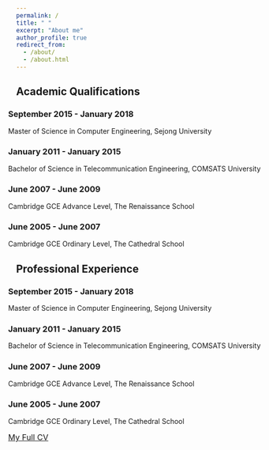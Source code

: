 ```yaml
---
permalink: /
title: " "
excerpt: "About me"
author_profile: true
redirect_from: 
  - /about/
  - /about.html
---
```

<!-- <h2>About me</h2> -->
<!-- <p style="font-size: 14px; text-align: justify; line-height: 1.5; margin-bottom: 20px;">
  I'm a research assistant at <a href="http://haptics.khu.ac.kr/">Haptics and Virtual Reality Lab</a> and a MS-PHD combined candidate at <a href="https://www.khu.ac.kr/eng/main/index.do">Kyung Hee University</a> in South Korea. I'm advised by <a href="http://haptics.khu.ac.kr/jeon/">Professor Seokhee Jeon</a> and work on data-driven modeling and rendering of haptic properties to generate realistic haptic feedback in VR environments.
</p>

<p style="font-size: 14px; text-align: justify; line-height: 1.5; margin-bottom: 20px;">
  My research primarily focuses on modeling and rendering of haptic textures using both online and offline approaches. I specialize in handling complex time series data and applying signal processing techniques. I have also utilized these skills in the context of teleoperation systems, where real-time and accurate rendering of haptic textures is crucial for remote operators.
</p>

<p style="font-size: 14px; text-align: justify; line-height: 1.5; margin-bottom: 20px;">
  Additionally, I explore the development of novel encountered type haptic devices such as haptic drones and wearable haptic devices in VR and AR applications.
</p> -->

<!-- changed by myrah 7/9 -->

<!-- <p style="font-size: 14px; text-align: justify; line-height: 1.5; margin-bottom: 15px; padding-left: 40px; padding-right: 40px;">
  I'm a research assistant at <a href="http://haptics.khu.ac.kr/">Haptics and Virtual Reality Lab</a> and a MS-PHD combined student at <a href="https://www.khu.ac.kr/eng/main/index.do">Kyung Hee University</a> in South Korea. I'm advised by <a href="http://haptics.khu.ac.kr/jeon/">Professor Seokhee Jeon</a> and work on data-driven modeling and rendering of haptic properties to generate realistic haptic feedback in VR environments.
</p>

<p style="font-size: 14px; text-align: justify; line-height: 1.5; margin-bottom: 15px; padding-left: 40px; padding-right: 40px;">
  My research primarily focuses on modeling and rendering of haptic textures using both online and offline approaches. I specialize in handling complex time series data and applying signal processing techniques. I have also utilized these skills in the context of teleoperation systems, where real-time and accurate rendering of haptic textures is crucial for remote operators.
</p>

<p style="font-size: 14px; text-align: justify; line-height: 1.5; margin-bottom: 15px; padding-left: 40px; padding-right: 40px;">
  Additionally, I explore the development of novel encountered type haptic devices such as haptic drones and wearable haptic devices in VR and AR applications.
</p> -->

<!-- changed by myrah 7/9 -->






<!-- **<u>News</u>** -->
<h2>Academic Qualifications</h2>
<!-- <ul style="margin-bottom: 20px; text-align: justify; font-size: 14px; "> -->
<!-- <ul style="margin-bottom: 20px;  font-size: 14px; "> -->
<ul style="list-style-type: none; ">

<style>
  .left-indent {
    text-indent: -40px; /* Adjust this value to move the text towards the left */
  }
</style>

<h3 class="left-indent">September 2015 - January 2018</h3>

  <li style="line-height: 1.2; text-indent: -40px; "> Master of Science in Computer Engineering, Sejong University </li>

<h3 class="left-indent">January 2011 - January 2015</h3>

  <li style="line-height: 1.2;text-indent: -40px;"> Bachelor of Science in Telecommunication Engineering, COMSATS University </li>

<h3 class="left-indent">June 2007 - June 2009</h3>

  <li style="line-height: 1.2;text-indent: -40px;"> Cambridge GCE Advance Level, The Renaissance School </li>

<h3 class="left-indent">June 2005 - June 2007</h3>

  <li style="line-height: 1.2;text-indent: -40px;"> Cambridge GCE Ordinary Level, The Cathedral School </li>
<!-- changed by myrah 8/10 -->

  <!-- <li style="line-height: 1.5;"> Join us at <a href="https://2023.ubiquitousrobots.org/">UR-2023</a> conference,  <a href="https://www.meethawaii.com/convention-center/">Hwaaii Convention Center </a>  for our paper presnetaion on "Drone Haptics for 3DOF Force Feedback" on 26th June 2023.</li> -->
  <!-- <li style="line-height: 1.5;">Two papers got accepted in Korea Computer Congress <a href="https://www.kiise.or.kr/conference/kcc/2023/">[KCC-2023] </a> Confernce at Jeju Island, South Korea.</li> -->
  <!-- <li style="line-height: 1.5;">I will be presenting our paper on Model Mediated Teleoperation for online Texture modeling and rendering at <a href="https://www.icra2023.org/">ICRA-2023</a> on 1st June, 2023 at Excel London.</li> -->
  <!-- <li style="line-height: 1.5;">One paper got accepted at <a href="https://2023.ubiquitousrobots.org/">UR-2023</a> conference on "Drone Haptics for 3DOF Force Feedback" (April 2023).</li>
  <li style="line-height: 1.5;">One paper got accepted at <a href="https://www.icra2023.org/">ICRA-2023</a> conference titled "Model Mediated Teleoperation for Texture rendering" (Feb 2023).</li> -->
  <!-- <li style="line-height: 1.5;">One paper got accepted at <a href="https://hcikorea.org/">HCI Korea-2023</a> conference on "Haptic Texture Classification using Transformers" (Jan 2023).</li> -->

<!-- changed by myrah 8/10 -->

</ul>



<h2>Professional Experience</h2> 


<ul style="list-style-type: none; ">

<style>
  .left-indent {
    text-indent: -40px; /* Adjust this value to move the text towards the left */
  }
</style>

<h3 class="left-indent">September 2015 - January 2018</h3>

  <li style="line-height: 1.2; text-indent: -40px; "> Master of Science in Computer Engineering, Sejong University </li>

<h3 class="left-indent">January 2011 - January 2015</h3>

  <li style="line-height: 1.2;text-indent: -40px;"> Bachelor of Science in Telecommunication Engineering, COMSATS University </li>

<h3 class="left-indent">June 2007 - June 2009</h3>

  <li style="line-height: 1.2;text-indent: -40px;"> Cambridge GCE Advance Level, The Renaissance School </li>

<h3 class="left-indent">June 2005 - June 2007</h3>

  <li style="line-height: 1.2;text-indent: -40px;"> Cambridge GCE Ordinary Level, The Cathedral School </li>

<!-- You can also find the full list of my publications [<span style="color:blue">here</span>](https://mudassir-awan.github.io/publications/) -->

<!-- <table style="width: 100%; border-collapse: collapse; border: 0;">
  <tr>
    <td style="width: 25%; text-align: center; border: none;">
      <img src="/images/mmt.png" alt="Profile Picture" width="160" height="300" style="margin-right: 10px;">
    </td>
    <td style="width: 75%; text-align: justify; border: none;">
      <h3><a href="https://mudassir-awan.github.io/publications/teleoperation">Model-Mediated Teleoperation for Remote Haptic Texture Sharing: Initial Study of Online Texture Modeling and Rendering</a>(ICRA)</h3>
      <p>
        This paper presents the first model-mediated teleoperation (MMT) framework capable of sharing surface haptic texture. It enables the collection of physical signals on the follower side, which are used to build and update a local texture simulation model on the leader side. This approach provides real-time, stable, and accurate feedback of texture. The paper includes an implemented proof-of-concept system that showcases the potential of this approach for remote texture sharing
        
        <a href="http://mudassir-awan.github.io/files/MMT.pdf">Download paper here</a>
      </p>
    </td>
  </tr>
</table> -->

<!-- <table style="width: 100%; border-collapse: collapse; border: 0;">
  <tr>
    <td style="width: 25%; text-align: center; border: none;">
      <img src="/images/drone.png" alt="Profile Picture" width="160" height="300" style="margin-right: 10px;">
    </td>
    <td style="width: 75%; text-align: justify; border: none;">
      <h3><a href="https://mudassir-awan.github.io/publications/drone">DroneHaptics - Encountered Type Haptic Interface Using Dome-Shaped Drone for 3-DoF Force Feedback</a>(UR)</h3>
      <p>
        This paper introduces a dome-shaped haptic drone with a hemispherical cage made of aluminum mesh. The cage enables controllable 3D force feedback, improving usability and user safety. Experimental measurements and mathematical formulations establish an accurate force-thrust relationship. The system's force rendering accuracy was evaluated, achieving a low error rate of less than 8.6%, ensuring perceptually accurate force feedback.
        
        <a href="http://mudassir-awan.github.io/files/DroneHaptics.pdf">Download paper here</a>
      </p>
    </td>
  </tr>
</table> -->

<!-- <p style="font-size: 14px; text-align: justify; line-height: 1.5; margin-bottom: 15px; padding-left: 40px; padding-right: 40px;">
  <a href="http://myrahnaeem.github.io/files/Myrah_Resume.pdf">My Full CV</a>  
</p> -->

<p style="font-size: 16px; text-align: justify; line-height: 1.2; margin-top: 15px; margin-bottom: 15px; text-indent: -40px;">
  <a href="http://myrahnaeem.github.io/files/Myrah_Resume.pdf">My Full CV</a>
</p>
<!-- **<u>Selected Publications</u>** -->
<!-- <h2>Selected Publications</h2>

You can also find the full list of my publications [<span style="color:blue">here</span>](https://mudassir-awan.github.io/publications/)


[Model-Mediated Teleoperation for Remote Haptic Texture Sharing: Initial Study of Online Texture Modeling and Rendering](https://mudassir-awan.github.io/publications/teleoperation)  **(ICRA)** 


This paper presents the first model-mediated teleoperation (MMT) framework capable of sharing surface haptic texture. It enables the collection of physical signals on the follower side, which are used to build and update a local texture simulation model on the leader side. This approach provides real-time, stable, and accurate feedback of texture. The paper includes an implemented proof-of-concept system that showcases the potential of this approach for remote texture sharing.
[Download paper here](http://mudassir-awan.github.io/files/MMT.pdf)

[DroneHaptics - Encountered Type Haptic Interface Using Dome-Shaped Drone for 3-DoF Force Feedback](https://mudassir-awan.github.io/publications/drone) **(UR)** 

This paper introduces a dome-shaped haptic drone with a hemispherical cage made of aluminum mesh. The cage enables controllable 3D force feedback, improving usability and user safety. Experimental measurements and mathematical formulations establish an accurate force-thrust relationship. The system's force rendering accuracy was evaluated, achieving a low error rate of less than 8.6%, ensuring perceptually accurate force feedback. [Download paper here](http://mudassir-awan.github.io/files/DroneHaptics.pdf) -->


<!-- <h2>Selected Publications</h2>

You can also find the full list of my publications [<span style="color:blue">here</span>](https://mudassir-awan.github.io/publications/)

<div style="display: flex; align-items: flex-start;">
  <div style="flex: 1; text-align: justify;">
    <h3><a href="https://mudassir-awan.github.io/publications/teleoperation">Model-Mediated Teleoperation for Remote Haptic Texture Sharing: Initial Study of Online Texture Modeling and Rendering</a>(ICRA)</h3>

    <div style="display: flex;">
      <div style="flex: 1;">
        <img src="/images/profile.png" alt="Profile Picture" width="150" height="200" style="margin-right: 30px;">
      </div>
      <div style="flex: 3;">
        <p>
          This paper presents the first model-mediated teleoperation (MMT) framework capable of sharing surface haptic texture. It enables the collection of physical signals on the follower side, which are used to build and update a local texture simulation model on the leader side. This approach provides real-time, stable, and accurate feedback of texture. The paper includes an implemented proof-of-concept system that showcases the potential of this approach for remote texture sharing.
          
          <a href="http://mudassir-awan.github.io/files/MMT.pdf">Download paper here</a>
        </p>
      </div>
    </div>
  </div>
</div>

<div style="display: flex; align-items: flex-start;">
  <div style="flex: 1; text-align: justify;">
    <h3><a href="https://mudassir-awan.github.io/publications/drone">DroneHaptics - Encountered Type Haptic Interface Using Dome-Shaped Drone for 3-DoF Force Feedback</a> (UR)</h3>

    <div style="display: flex;">
      <div style="flex: 1;">
        <img src="/images/profile.png" alt="Profile Picture" width="150" height="200" style="margin-right: 20px;">
      </div>
      <div style="flex: 3;">
        <p>
          This paper introduces a dome-shaped haptic drone with a hemispherical cage made of aluminum mesh. The cage enables controllable 3D force feedback, improving usability and user safety. Experimental measurements and mathematical formulations establish an accurate force-thrust relationship. The system's force rendering accuracy was evaluated, achieving a low error rate of less than 8.6%, ensuring perceptually accurate force feedback.
          
          <a href="http://mudassir-awan.github.io/files/DroneHaptics.pdf">Download paper here</a>
        </p>
      </div>
    </div>
  </div>
</div>

 -->
